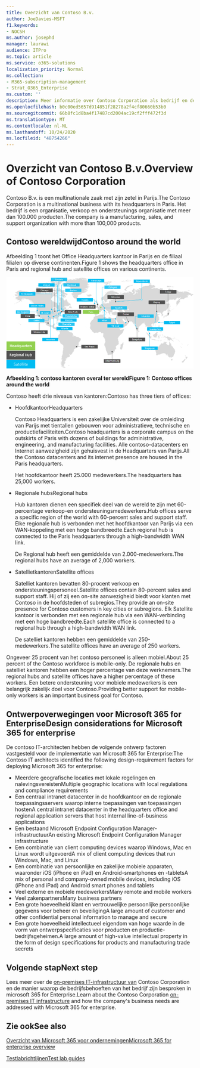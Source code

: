 ```yaml
---
title: Overzicht van Contoso B.v.
author: JoeDavies-MSFT
f1.keywords:
- NOCSH
ms.author: josephd
manager: laurawi
audience: ITPro
ms.topic: article
ms.service: o365-solutions
localization_priority: Normal
ms.collection:
- M365-subscription-management
- Strat_O365_Enterprise
ms.custom: ''
description: Meer informatie over Contoso Corporation als bedrijf en de trapsgewijze structuur van de wereldwijde kantoren.
ms.openlocfilehash: b0c00ed5657d914851f28278a2f4cf80660b53b0
ms.sourcegitcommit: 66b8fc1d8ba4f17487cd2004ac19cf2fff472f3d
ms.translationtype: MT
ms.contentlocale: nl-NL
ms.lasthandoff: 10/24/2020
ms.locfileid: "48754266"
---
```

# <a name="overview-of-contoso-corporation"></a><span data-ttu-id="63a5d-103">Overzicht van Contoso B.v.</span><span class="sxs-lookup"><span data-stu-id="63a5d-103">Overview of Contoso Corporation</span></span>

<span data-ttu-id="63a5d-104">Contoso B.v. is een multinationale zaak met zijn zetel in Parijs.</span><span class="sxs-lookup"><span data-stu-id="63a5d-104">The Contoso Corporation is a multinational business with its headquarters in Paris.</span></span> <span data-ttu-id="63a5d-105">Het bedrijf is een organisatie, verkoop en ondersteunings organisatie met meer dan 100.000 producten.</span><span class="sxs-lookup"><span data-stu-id="63a5d-105">The company is a manufacturing, sales, and support organization with more than 100,000 products.</span></span>

## <a name="contoso-around-the-world"></a><span data-ttu-id="63a5d-106">Contoso wereldwijd</span><span class="sxs-lookup"><span data-stu-id="63a5d-106">Contoso around the world</span></span>

<span data-ttu-id="63a5d-107">Afbeelding 1 toont het Office Headquarters kantoor in Parijs en de filiaal filialen op diverse continenten.</span><span class="sxs-lookup"><span data-stu-id="63a5d-107">Figure 1 shows the headquarters office in Paris and regional hub and satellite offices on various continents.</span></span>

![Contoso kantoren overal ter wereld](../media/contoso-overview/contoso-overview-fig1.png)

<span data-ttu-id="63a5d-109">**Afbeelding 1: contoso kantoren overal ter wereld**</span><span class="sxs-lookup"><span data-stu-id="63a5d-109">**Figure 1: Contoso offices around the world**</span></span>
 
<span data-ttu-id="63a5d-110">Contoso heeft drie niveaus van kantoren:</span><span class="sxs-lookup"><span data-stu-id="63a5d-110">Contoso has three tiers of offices:</span></span>

- <span data-ttu-id="63a5d-111">Hoofdkantoor</span><span class="sxs-lookup"><span data-stu-id="63a5d-111">Headquarters</span></span>

  <span data-ttu-id="63a5d-112">Contoso Headquarters is een zakelijke Universiteit over de omleiding van Parijs met tientallen gebouwen voor administratieve, technische en productiefaciliteiten.</span><span class="sxs-lookup"><span data-stu-id="63a5d-112">Contoso headquarters is a corporate campus on the outskirts of Paris with dozens of buildings for administrative, engineering, and manufacturing facilities.</span></span> <span data-ttu-id="63a5d-113">Alle contoso-datacenters en Internet aanwezigheid zijn gehuisvest in de Headquarters van Parijs.</span><span class="sxs-lookup"><span data-stu-id="63a5d-113">All the Contoso datacenters and its internet presence are housed in the Paris headquarters.</span></span>

  <span data-ttu-id="63a5d-114">Het hoofdkantoor heeft 25.000 medewerkers.</span><span class="sxs-lookup"><span data-stu-id="63a5d-114">The headquarters has 25,000 workers.</span></span>

- <span data-ttu-id="63a5d-115">Regionale hubs</span><span class="sxs-lookup"><span data-stu-id="63a5d-115">Regional hubs</span></span>

  <span data-ttu-id="63a5d-116">Hub kantoren dienen een specifiek deel van de wereld te zijn met 60-percentage verkoop-en ondersteuningsmedewerkers.</span><span class="sxs-lookup"><span data-stu-id="63a5d-116">Hub offices serve a specific region of the world with 60-percent sales and support staff.</span></span> <span data-ttu-id="63a5d-117">Elke regionale hub is verbonden met het hoofdkantoor van Parijs via een WAN-koppeling met een hoge bandbreedte.</span><span class="sxs-lookup"><span data-stu-id="63a5d-117">Each regional hub is connected to the Paris headquarters through a high-bandwidth WAN link.</span></span>

  <span data-ttu-id="63a5d-118">De Regional hub heeft een gemiddelde van 2.000-medewerkers.</span><span class="sxs-lookup"><span data-stu-id="63a5d-118">The regional hubs have an average of 2,000 workers.</span></span>

- <span data-ttu-id="63a5d-119">Satellietkantoren</span><span class="sxs-lookup"><span data-stu-id="63a5d-119">Satellite offices</span></span>

  <span data-ttu-id="63a5d-120">Satelliet kantoren bevatten 80-procent verkoop en ondersteuningspersoneel.</span><span class="sxs-lookup"><span data-stu-id="63a5d-120">Satellite offices contain 80-percent sales and support staff.</span></span> <span data-ttu-id="63a5d-121">Hij of zij een on-site aanwezigheid biedt voor klanten met Contoso in de hoofdsteden of subregios.</span><span class="sxs-lookup"><span data-stu-id="63a5d-121">They provide an on-site presence for Contoso customers in key cities or subregions.</span></span> <span data-ttu-id="63a5d-122">Elk Satellite kantoor is verbonden met een regionale hub via een WAN-verbinding met een hoge bandbreedte.</span><span class="sxs-lookup"><span data-stu-id="63a5d-122">Each satellite office is connected to a regional hub through a high-bandwidth WAN link.</span></span>

  <span data-ttu-id="63a5d-123">De satelliet kantoren hebben een gemiddelde van 250-medewerkers.</span><span class="sxs-lookup"><span data-stu-id="63a5d-123">The satellite offices have an average of 250 workers.</span></span>

<span data-ttu-id="63a5d-124">Ongeveer 25 procent van het contoso personeel is alleen mobiel.</span><span class="sxs-lookup"><span data-stu-id="63a5d-124">About 25 percent of the Contoso workforce is mobile-only.</span></span> <span data-ttu-id="63a5d-125">De regionale hubs en satelliet kantoren hebben een hoger percentage van deze werknemers.</span><span class="sxs-lookup"><span data-stu-id="63a5d-125">The regional hubs and satellite offices have a higher percentage of these workers.</span></span> <span data-ttu-id="63a5d-126">Een betere ondersteuning voor mobiele medewerkers is een belangrijk zakelijk doel voor Contoso.</span><span class="sxs-lookup"><span data-stu-id="63a5d-126">Providing better support for mobile-only workers is an important business goal for Contoso.</span></span>

## <a name="design-considerations-for-microsoft-365-for-enterprise"></a><span data-ttu-id="63a5d-127">Ontwerpoverwegingen voor Microsoft 365 for Enterprise</span><span class="sxs-lookup"><span data-stu-id="63a5d-127">Design considerations for Microsoft 365 for enterprise</span></span>

<span data-ttu-id="63a5d-128">De contoso IT-architecten hebben de volgende ontwerp factoren vastgesteld voor de implementatie van Microsoft 365 for Enterprise:</span><span class="sxs-lookup"><span data-stu-id="63a5d-128">The Contoso IT architects identified the following design-requirement factors for deploying Microsoft 365 for enterprise:</span></span>

- <span data-ttu-id="63a5d-129">Meerdere geografische locaties met lokale regelingen en nalevingsvereisten</span><span class="sxs-lookup"><span data-stu-id="63a5d-129">Multiple geographic locations with local regulations and compliance requirements</span></span>
- <span data-ttu-id="63a5d-130">Een centraal intranet datacenter in de hoofdkantoor en de regionale toepassingsservers waarop interne toepassingen van toepassingen hosten</span><span class="sxs-lookup"><span data-stu-id="63a5d-130">A central intranet datacenter in the headquarters office and regional application servers that host internal line-of-business applications</span></span>
- <span data-ttu-id="63a5d-131">Een bestaand Microsoft Endpoint Configuration Manager-infrastructuur</span><span class="sxs-lookup"><span data-stu-id="63a5d-131">An existing Microsoft Endpoint Configuration Manager infrastructure</span></span>
- <span data-ttu-id="63a5d-132">Een combinatie van client computing devices waarop Windows, Mac en Linux wordt uitgevoerd</span><span class="sxs-lookup"><span data-stu-id="63a5d-132">A mix of client computing devices that run Windows, Mac, and Linux</span></span>
- <span data-ttu-id="63a5d-133">Een combinatie van persoonlijke en zakelijke mobiele apparaten, waaronder iOS (iPhone en iPad) en Android-smartphones en -tablets</span><span class="sxs-lookup"><span data-stu-id="63a5d-133">A mix of personal and company-owned mobile devices, including iOS (iPhone and iPad) and Android smart phones and tablets</span></span>
- <span data-ttu-id="63a5d-134">Veel externe en mobiele medewerkers</span><span class="sxs-lookup"><span data-stu-id="63a5d-134">Many remote and mobile workers</span></span>
- <span data-ttu-id="63a5d-135">Veel zakenpartners</span><span class="sxs-lookup"><span data-stu-id="63a5d-135">Many business partners</span></span>
- <span data-ttu-id="63a5d-136">Een grote hoeveelheid klant en vertrouwelijke persoonlijke persoonlijke gegevens voor beheer en beveiliging</span><span class="sxs-lookup"><span data-stu-id="63a5d-136">A large amount of customer and other confidential personal information to manage and secure</span></span>
- <span data-ttu-id="63a5d-137">Een grote hoeveelheid intellectueel eigendom van hoge waarde in de vorm van ontwerpspecificaties voor producten en productie-bedrijfsgeheimen.</span><span class="sxs-lookup"><span data-stu-id="63a5d-137">A large amount of high-value intellectual property in the form of design specifications for products and manufacturing trade secrets</span></span>

## <a name="next-step"></a><span data-ttu-id="63a5d-138">Volgende stap</span><span class="sxs-lookup"><span data-stu-id="63a5d-138">Next step</span></span>

<span data-ttu-id="63a5d-139">Lees meer over de [on-premises IT-infrastructuur van](contoso-infra-needs.md) Contoso Corporation en de manier waarop de bedrijfsbehoeften van het bedrijf zijn besproken in microsoft 365 for Enterprise.</span><span class="sxs-lookup"><span data-stu-id="63a5d-139">Learn about the Contoso Corporation [on-premises IT infrastructure](contoso-infra-needs.md) and how the company's business needs are addressed with Microsoft 365 for enterprise.</span></span>

## <a name="see-also"></a><span data-ttu-id="63a5d-140">Zie ook</span><span class="sxs-lookup"><span data-stu-id="63a5d-140">See also</span></span>

[<span data-ttu-id="63a5d-141">Overzicht van Microsoft 365 voor ondernemingen</span><span class="sxs-lookup"><span data-stu-id="63a5d-141">Microsoft 365 for enterprise overview</span></span>](microsoft-365-overview.md)

[<span data-ttu-id="63a5d-142">Testlabrichtlijnen</span><span class="sxs-lookup"><span data-stu-id="63a5d-142">Test lab guides</span></span>](m365-enterprise-test-lab-guides.md)
